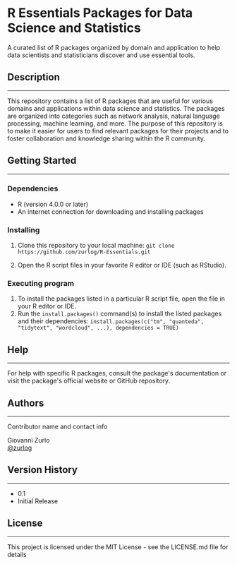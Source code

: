 # R Essentials Packages for Data Science and Statistics

A curated list of R packages organized by domain and application to help data scientists and statisticians discover and use essential tools.

## Description
***

This repository contains a list of R packages that are useful for various domains and applications within data science and statistics. The packages are organized into categories such as network analysis, natural language processing, machine learning, and more. The purpose of this repository is to make it easier for users to find relevant packages for their projects and to foster collaboration and knowledge sharing within the R community.

## Getting Started
***

### Dependencies

* R (version 4.0.0 or later)
* An internet connection for downloading and installing packages

### Installing

1. Clone this repository to your local machine:
`git clone https://github.com/zurlog/R-Essentials.git`

2. Open the R script files in your favorite R editor or IDE (such as RStudio).

### Executing program

1. To install the packages listed in a particular R script file, open the file in your R editor or IDE.
2. Run the `install.packages()` command(s) to install the listed packages and their dependencies:
`install.packages(c("tm", "quanteda", "tidytext", "wordcloud", ...), dependencies = TRUE)`


## Help
***

For help with specific R packages, consult the package's documentation or visit the package's official website or GitHub repository.

## Authors
***

Contributor name and contact info

Giovanni Zurlo  
[@zurlog](https://github.com/zurlog)

## Version History
***

* 0.1
 * Initial Release

## License
***

This project is licensed under the MIT License - see the LICENSE.md file for details

